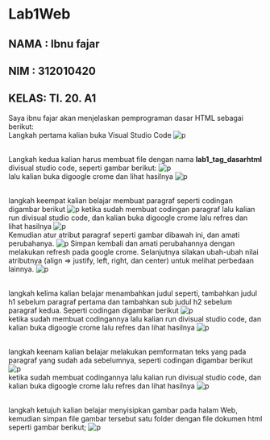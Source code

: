 # Lab1Web

## NAMA : Ibnu fajar 
## NIM  : 312010420
## KELAS: TI. 20. A1

Saya ibnu fajar akan menjelaskan pemprograman dasar HTML sebagai berikut:
<br> Langkah pertama kalian buka Visual Studio Code
![p](gambar/gb1.png)

<br> Langkah kedua kalian harus membuat file dengan nama <b>lab1_tag_dasarhtml</b> divisual studio code, seperti gambar berikut:
![p](gambar/gb2.png)
<br> lalu kalian buka digoogle crome dan lihat hasilnya
![p](gambar/gb3.png)

<br> langkah keempat kalian belajar membuat paragraf seperti codingan digambar berikut
![p](gambar/gb4.png)
ketika sudah membuat codingan paragraf lalu kalian run divisual studio code, dan kalian buka digoogle crome lalu refres dan lihat hasilnya
![p](gambar/gb5.png)
<br> Kemudian atur atribut paragraf seperti gambar dibawah ini, dan amati perubahanya.
![p](gambar/gb6.png)
Simpan kembali dan amati perubahannya dengan melakukan refresh pada google crome.
Selanjutnya silakan ubah-ubah nilai atributnya (align => justify, left, right, dan center) untuk melihat
perbedaan lainnya.
![p](gambar/gb7.png)

<br> langkah kelima kalian belajar menambahkan judul seperti, tambahkan judul h1 sebelum paragraf pertama dan tambahkan sub judul h2 sebelum paragraf kedua. Seperti codingan digambar berikut
![p](gambar/gb8.png)
<br>  ketika sudah membuat codingannya lalu kalian run divisual studio code, dan kalian buka digoogle crome lalu refres dan lihat hasilnya
![p](gambar/gb9.png)

<br> langkah keenam kalian belajar melakukan pemformatan teks yang pada paragraf yang sudah ada sebelumnya, seperti codingan digambar berikut
![p](gambar/gb10.png)
<br> ketika sudah membuat codingannya lalu kalian run divisual studio code, dan kalian buka digoogle crome lalu refres dan lihat hasilnya
![p](gambar/gb11.png)

<br> langkah ketujuh kalian belajar menyisipkan gambar pada halam Web, kemudian simpan file gambar tersebut satu folder dengan file dokumen html seperti gambar berikut;
![p](gambar/berkas.png)